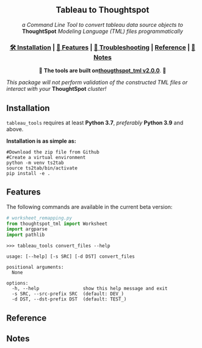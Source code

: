 
<div align="center">
  <h2><b>Tableau to Thoughtspot</b></h2>

  <i>a Command Line Tool to convert tableau data source objects to </i> <b>ThoughtSpot</b> <i>Modeling Language (TML) files programmatically</i>

  <h3>
    <a href="#installation">🛠 Installation</a>
    <span> | </span>
    <a href="#features">📎 Features</a>
    <span> | </span>
    <a href="#migration-to-v200">🚨 Troubleshooting</a>
    <span> | </span>
    <a href="#reference">Reference</a>
    <span> | </span>
    <a href="#notes-on-thoughtspot-modeling-language">📝 Notes</a>
  </h3>

🚨 __The tools are built on[thougthspot_tml v2.0.0](#migration-to-v200)__. 🚨
</div>

*This package will not perform validation of the constructed TML files or interact with your* __ThoughtSpot__ *cluster!*


## Installation

`tableau_tools` requires at least __Python 3.7__, *preferably* __Python 3.9__ and above.

__Installation is as simple as:__
```shell
#Download the zip file from Github
#Create a virtual environment
python -m venv ts2tab
source ts2tab/bin/activate
pip install -e . 
```

## Features

The following commands are available in the current beta version:

```python
# worksheet_remapping.py
from thoughtspot_tml import Worksheet
import argparse
import pathlib

```

```shell
>>> tableau_tools convert_files --help

usage: [--help] [-s SRC] [-d DST] convert_files

positional arguments:
  None         

options:
  -h, --help                show this help message and exit
  -s SRC, --src-prefix SRC  (default: DEV_)
  -d DST, --dst-prefix DST  (default: TEST_)
```


## Reference

## Notes
